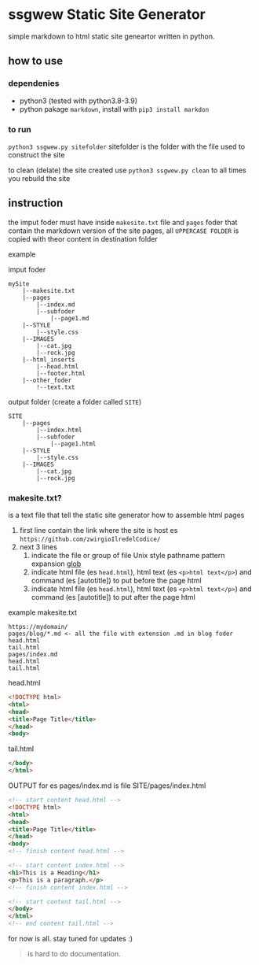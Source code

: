# ssgwew Static Site Generator

simple markdown to html static site geneartor written in python.

## how to use

### dependenies 
* python3 (tested with python3.8-3.9)
* python pakage `markdown`, install with `pip3 install markdon`

### to run
`python3 ssgwew.py sitefolder` sitefolder is the folder with the file used to construct the site

to clean (delate) the site created use `python3 ssgwew.py clean` to all times you rebuild the site

## instruction 
the imput foder must have inside `makesite.txt` file and `pages` foder that contain the markdown version of the site pages, all `UPPERCASE FOLDER` is copied with theor content in destination folder

example

imput foder
```
mySite
    |--makesite.txt
    |--pages
        |--index.md
        |--subfoder
            |--page1.md
    |--STYLE
        |--style.css
    |--IMAGES
        |--cat.jpg
        |--rock.jpg
    |--html_inserts
        |--head.html
        |--footer.html
    |--other_foder
        !--text.txt
```
output folder (create a folder called `SITE`)
```
SITE
    |--pages
        |--index.html
        |--subfoder
            |--page1.html
    |--STYLE
        |--style.css
    |--IMAGES
        |--cat.jpg
        |--rock.jpg
```
### makesite.txt?
is a text file that tell the static site generator how to assemble html pages

1. first line contain the link where the site is host es `https://github.com/zwirgioIlredelCodice/`
2. next 3 lines
    1. indicate the file or group of file Unix style pathname pattern expansion [glob](https://docs.python.org/3/library/glob.html)
    2. indicate html file (es `head.html`), html text (es `<p>html text</p>`) and command (es [autotitle]) to put before the page html
    3. indicate html file (es `head.html`), html text (es `<p>html text</p>`) and command (es [autotitle]) to put after the page html

example 
makesite.txt
```
https://mydomain/
pages/blog/*.md <- all the file with extension .md in blog foder
head.html
tail.html
pages/index.md
head.html
tail.html
```
head.html
```html
<!DOCTYPE html>
<html>
<head>
<title>Page Title</title>
</head>
<body>
```
tail.html
```html
</body>
</html>
```
OUTPUT for es pages/index.md is file SITE/pages/index.html
```html
<!-- start content head.html -->
<!DOCTYPE html>
<html>
<head>
<title>Page Title</title>
</head>
<body>
<!-- finish content head.html -->

<!-- start content index.html -->
<h1>This is a Heading</h1>
<p>This is a paragraph.</p>
<!-- finish content index.html -->

<!-- start content tail.html -->
</body>
</html>
<!-- end content tail.html -->
```
for now is all. stay tuned for updates :)

> is hard to do documentation.